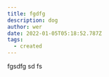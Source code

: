 ```yaml
---
title: fgdfg
description: dog
author: wer
date: 2022-01-05T05:18:52.787Z
tags:
  - created
---
```

fgsdfg sd fs
